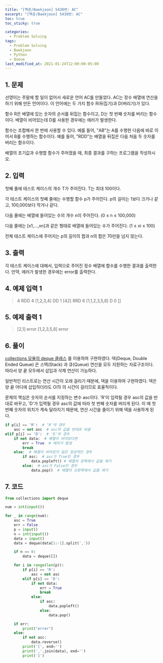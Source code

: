 ```yaml
---
title: "[백준/Baekjoon] 5430번: AC"
excerpt: "[백준/Baekjoon] 5430번: AC"
toc: true
toc_sticky: true

categories:
  - Problem Solving
tags:
  - Problem Solving
  - Baekjoon
  - Python
  - Queue
last_modified_at: 2021-01-24T12:00:00-05:00
---
```


## 1. 문제

선영이는 주말에 할 일이 없어서 새로운 언어 AC를 만들었다. AC는 정수 배열에 연산을 하기 위해 만든 언어이다. 이 언어에는 두 가지 함수 R(뒤집기)과 D(버리기)가 있다.

함수 R은 배열에 있는 숫자의 순서를 뒤집는 함수이고, D는 첫 번째 숫자를 버리는 함수이다. 배열이 비어있는데 D를 사용한 경우에는 에러가 발생한다.

함수는 조합해서 한 번에 사용할 수 있다. 예를 들어, "AB"는 A를 수행한 다음에 바로 이어서 B를 수행하는 함수이다. 예를 들어, "RDD"는 배열을 뒤집은 다음 처음 두 숫자를 버리는 함수이다.

배열의 초기값과 수행할 함수가 주어졌을 때, 최종 결과를 구하는 프로그램을 작성하시오.

## 2. 입력

첫째 줄에 테스트 케이스의 개수 T가 주어진다. T는 최대 100이다.

각 테스트 케이스의 첫째 줄에는 수행할 함수 p가 주어진다. p의 길이는 1보다 크거나 같고, 100,000보다 작거나 같다.

다음 줄에는 배열에 들어있는 수의 개수 n이 주어진다. (0 ≤ n ≤ 100,000)

다음 줄에는 &#91;x1,...,xn&#93;과 같은 형태로 배열에 들어있는 수가 주어진다. (1 ≤ xi ≤ 100)

전체 테스트 케이스에 주어지는 p의 길이의 합과 n의 합은 70만을 넘지 않는다.

## 3. 출력

각 테스트 케이스에 대해서, 입력으로 주어진 정수 배열에 함수를 수행한 결과를 출력한다. 만약, 에러가 발생한 경우에는 error를 출력한다.

## 4. 예제 입력 1

> 4
> RDD
> 4
> &#91;1,2,3,4&#93;
> DD
> 1
> &#91;42&#93;
> RRD
> 6
> &#91;1,1,2,3,5,8&#93;
> D
> 0
> &#91;&#93;

## 5. 예제 출력 1

> &#91;2,1&#93;
> error
> &#91;1,2,3,5,8&#93;
> error

## 6. 풀이

[collections 모듈의 deque 클래스](https://docs.python.org/3.7/library/collections.html#collections.deque) 를 이용하여 구현하였다. 덱(Deque, Double Ended Queue) 은 스택(Stack) 과 큐(Queue) 연산을 모두 지원하는 자료구조이다. 따라서 양 끝 모두에서 삽입과 삭제 연산이 가능하다.

일반적인 리스트로는 연산 시간이 오래 걸리기 때문에, 덱을 이용하여 구현하였다. 덱은 양 끝 어디에 삽입하더라도 O(1) 의 시간이 걸리므로 효율적이다.

문제의 핵심은 숫자의 순서를 지정하는 변수 asc이다. 'R'이 입력될 경우 asc의 값을 반대로 바꾸고, 'D'가 입력될 경우 asc의 값에 따라 첫 번째 숫자를 버리게 된다. 이 때 첫 번째 숫자의 위치가 계속 달라지기 때문에, 연산 시간을 줄이기 위해 덱을 사용하게 된다.

```python
if p[i] == 'R':  # 'R'의 경우
    asc = not asc  # asc의 값을 반대로 바꿈
elif p[i] == 'D':  # 'D'의 경우
    if not data:  # 배열이 비어있다면
        err = True  # 에러가 발생
        break
    else:  # 배열이 비어있지 않은 정상적인 경우
        if asc:  # asc가 True인 경우
            data.popleft() # 배열의 왼쪽에서 값을 제거
        else:  # asc가 False인 경우
            data.pop()  # 배열의 오른쪽에서 값을 제거
```

## 7. 코드

```python
from collections import deque

num = int(input())

for _ in range(num):
    asc = True
    err = False
    p = input()
    n = int(input())
    data = input()
    data = deque(data[1:-1].split(','))

    if n == 0:
        data = deque([])

    for i in range(len(p)):
        if p[i] == 'R':
            asc = not asc
        elif p[i] == 'D':
            if not data:
                err = True
                break
            else:
                if asc:
                    data.popleft()
                else:
                    data.pop()

    if err:
        print("error")
    else:
        if not asc:
            data.reverse()
        print('[', end='')
        print(','.join(data), end='')
        print(']')

```
